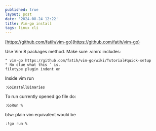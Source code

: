 ```yaml
---
published: true
layout: post
date: '2024-08-24 12:22'
title: Vim-go install
tags: linux cli 
---
```

[https://github.com/fatih/vim-go](https://github.com/fatih/vim-go)

Use Vim 8 packages method. Make sure .vimrc includes:

    " vim-go https://github.com/fatih/vim-go/wiki/Tutorial#quick-setup
    " No clue what this ˇ is.
    filetype plugin indent on 

Inside vim run 

    :GoInstallBinaries 

To run currently opened go file do:

    :GoRun %
    
btw: plain vim equivalent would be

    :!go run %
    







